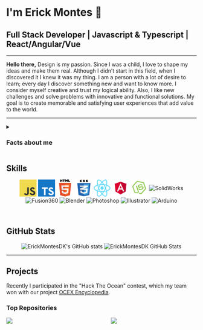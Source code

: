 # I'm Erick Montes 🦇

## Full Stack Developer | Javascript & Typescript | React/Angular/Vue</i>
<hr>
<b>Hello there,</b>
Design is my passion. Since I was a child, I love to shape my ideas and make them real. Although I didn’t start in this field, when I discovered it I knew it was my thing. I am a person with a lot of desire to learn; every day I discover something new and want to know more. I consider myself creative and trust my logical ability. Also, I like new challenges and solve problems with innovative and functional solutions. My goal is to create memorable and satisfying user experiences that add value to the world.
<hr>


<details>
  <summary>
    <h3>Facts about me</h3>
  </summary>
  <ul>
    <li>Introverted guy / Geek&Nerd 4life :no_mouth::sunglasses:</li>
    <li>As hobby I read comics 🤖and go cycling 🚴. I like to make my own projects about 3d design and printing :space_invader:, electric circuits and now I practice programming.</li>
    <li>I need rock every single day :metal::cd:, starting for The Beatles, passing by Judas Priest, Metallica, and now Muse, Ghost, etc.</li>
  </ul>
</details>



## Skills
<p align="center">
  <img src="https://github.com/Haap92/Haap92/blob/main/img/skills/javascript.png" width="45" height="45" align="center"/>
  <img src="https://github.com/Haap92/Haap92/blob/main/img/skills/typescript.png" width="45" height="45" align="center"/>
  <img src="https://github.com/Haap92/Haap92/blob/main/img/skills//html5.png" width="45" height="45" align="center"/>
  <img src="https://github.com/Haap92/Haap92/blob/main/img/skills/css.png" width="45" height="45" align="center"/>
  <img src="https://github.com/Haap92/Haap92/blob/main/img/skills/react.png" width="45" height="45" align="center"/>
  <img src="https://github.com/Haap92/Haap92/blob/main/img/skills/angular.png" width="45" height="45" align="center"/>
  <img src="https://github.com/Haap92/Haap92/blob/main/img/skills/nodejs.png" width="45" height="45" align="center"/>
  <img src="https://my.solidworks.com/r3/img/ds-logo-red.png" width="45" height="45" alt="SolidWorks" align="center"/>
  <img src="https://i.ytimg.com/an/XD7HBFlIFMM/73075643-6561-4a39-a0e0-f9c3e426a06a_mq.jpg?v=5cb4d821" width="45" height="45" alt="Fusion360" align="center"/>
  <img src="https://www.blender.org/wp-content/uploads/2020/07/blender_community_logo_orange.png" width="45" alt="Blender" align="center"/>
  <img src="https://raw.githubusercontent.com/danielcranney/readme-generator/main/public/icons/skills/photoshop-colored.svg" width="45" height="45" alt="Photoshop" align="center"/>
  <img src="https://raw.githubusercontent.com/danielcranney/readme-generator/main/public/icons/skills/illustrator-colored.svg" width="45" height="45" alt="Illustrator" align="center"/>
  <img src="https://logodownload.org/wp-content/uploads/2019/03/arduino-logo-6.png" height="45" alt="Arduino" align="center"/>
</p>
<br>

## GitHub Stats
<p align="center">
  <img src="https://github-readme-stats.vercel.app/api?username=ErickMontesDK&show_icons=true&hide=&count_private=true&title_color=0891b2&text_color=ffffff&icon_color=0891b2&bg_color=1c1917&hide_border=true&show_icons=true" alt="ErickMontesDK's GitHub stats" align="center" />
  <img align="center" alt="ErickMontesDK GitHub Stats" src="https://github-readme-stats.vercel.app/api/top-langs/?username=ErickMontesDK&layout=compact&title_color=0891b2&text_color=ffffff&icon_color=0891b2&bg_color=1c1917&hide_border=true&locale=en" />
</p>
<hr>

## Projects

Recently I participated in the "Hack The Ocean" contest, which my team won with our project <a href="https://ocex.netlify.app/">OCEX Encyclopedia</a>.

### Top Repositories

<div width="100%" align="center"><a href="https://github.com/ErickMontesDK/Front-End-JS-Pokedex" align="left"><img align="left" width="45%" src="https://github-readme-stats.vercel.app/api/pin/?username=ErickMontesDK&repo=Front-End-JS-Pokedex&title_color=0891b2&text_color=ffffff&icon_color=0891b2&bg_color=1c1917&hide_border=true&locale=en" /></a><a href="https://github.com/ErickMontesDK/VIsual-Thinking-Api" align="right"><img align="right" width="45%" src="https://github-readme-stats.vercel.app/api/pin/?username=ErickMontesDK&repo=VIsual-Thinking-Api&title_color=0891b2&text_color=ffffff&icon_color=0891b2&bg_color=1c1917&hide_border=true&locale=en" /></a></div><br /><br /><br /><br /><br /><br /><br />
